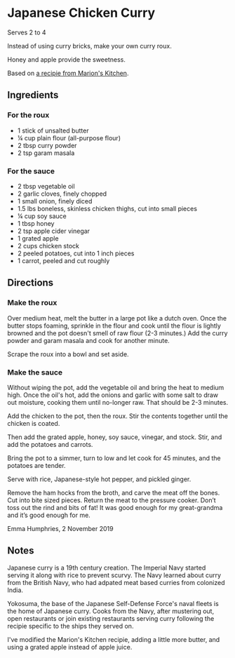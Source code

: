 # Japanese Chicken Curry

Serves 2 to 4

Instead of using curry bricks, make your own curry roux.

Honey and apple provide the sweetness. 

Based on [a recipie from Marion's Kitchen](https://www.marionskitchen.com/japanese-chicken-curry/).

## Ingredients

### For the roux

* 1 stick of unsalted butter
* ¼ cup plain flour (all-purpose flour)
* 2 tbsp curry powder
* 2 tsp garam masala

### For the sauce

* 2 tbsp vegetable oil
* 2 garlic cloves, finely chopped
* 1 small onion, finely diced
* 1.5 lbs boneless, skinless chicken thighs, cut into small pieces
* ¼ cup soy sauce
* 1 tbsp honey
* 2 tsp apple cider vinegar
* 1 grated apple
* 2 cups chicken stock
* 2 peeled potatoes, cut into 1 inch pieces
* 1 carrot, peeled and cut roughly 

## Directions

### Make the roux

Over medium heat, melt the butter in a large pot like a dutch oven. Once the butter stops foaming, sprinkle in the flour and cook until the flour is lightly browned and the pot doesn't smell of raw flour (2-3 minutes.) Add the curry powder and garam masala and cook for another minute.

Scrape the roux into a bowl and set aside. 

### Make the sauce

Without wiping the pot, add the vegetable oil and bring the heat to medium high. Once the oil's hot, add the onions and garlic with some salt to draw out moisture, cooking them until no-longer raw. That should be 2-3 minutes. 

Add the chicken to the pot, then the roux. Stir the contents together until the chicken is coated. 

Then add the grated apple, honey, soy sauce, vinegar, and stock. Stir, and add the potatoes and carrots. 

Bring the pot to a simmer, turn to low and let cook for 45 minutes, and the potatoes are tender.

Serve with rice, Japanese-style hot pepper, and pickled ginger.


Remove the ham hocks from the broth, and carve the meat off the bones. Cut into bite sized pieces. Return the meat to the pressure cooker. Don’t toss out the rind and bits of fat!  It was good enough for my great-grandma and it’s good enough for me. 

Emma Humphries, 2 November 2019

## Notes

Japanese curry is a 19th century creation. The Imperial Navy started serving it along with rice to prevent scurvy. The Navy learned about curry from the British Navy, who had adpated meat based curries from colonized India. 

Yokosuma, the base of the Japanese Self-Defense Force's naval fleets is the home of Japanese curry. Cooks from the Navy, after mustering out, open restaurants or join existing restaurants serving curry following the recipie specific to the ships they served on. 

I've modified the Marion's Kitchen recipie, adding a little more butter, and using a grated apple instead of apple juice. 
